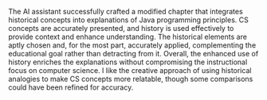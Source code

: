 The AI assistant successfully crafted a modified chapter that integrates historical concepts into explanations of Java programming principles. CS concepts are accurately presented, and history is used effectively to provide context and enhance understanding. The historical elements are aptly chosen and, for the most part, accurately applied, complementing the educational goal rather than detracting from it. Overall, the enhanced use of history enriches the explanations without compromising the instructional focus on computer science. I like the creative approach of using historical analogies to make CS concepts more relatable, though some comparisons could have been refined for accuracy.